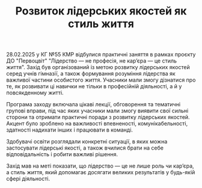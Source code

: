 ﻿---
title: Розвиток лідерських якостей як стиль життя
---

28.02.2025 у КГ №55 КМР відбулися практичні заняття в рамках проєкту ДО "Первоцвіт" "Лідерство — не професія, не кар’єра — це стиль життя". Захід був організований із метою розвитку лідерських якостей серед учнів гімназії, а також формування розуміння лідерства як важливої частини особистого життя. Учасники мали змогу дізнатися про те, як розвивати ці навички не тільки в професійній діяльності, а й у повсякденному житті.                        

Програма заходу включала цікаві лекції, обговорення та тематичні групові вправи, під час яких учасники мали змогу виявити свої сильні сторони та отримати практичні поради з розвитку лідерських якостей. Акцент було зроблено на важливості впевненості, комунікабельності, здатності надихати інших і працювати в команді.                                               

Здобувачі освіти розглядали конкретні ситуації, в яких можна застосувати лідерські якості, а також вчилися брати на себе відповідальність і робити важливі рішення.

Захід мав на меті показати, що лідерство — це не лише роль чи кар’єра, а стиль життя, який допомагає досягати великих результатів у будь-якій сфері діяльності.

<slideshow />